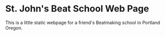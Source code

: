 # St. John's Beat School Web Page

This is a little static webpage for a friend's Beatmaking school in Portland Oregon. 
